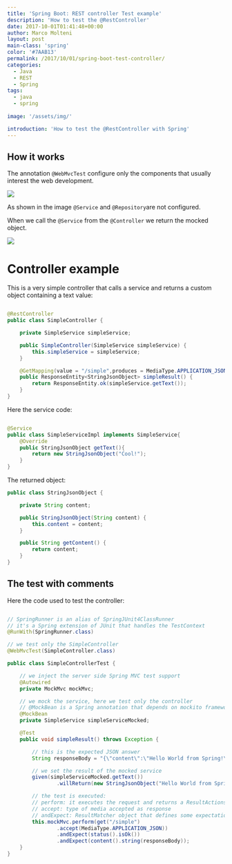 ```yaml
---
title: 'Spring Boot: REST controller Test example'
description: 'How to test the @RestController'
date: 2017-10-01T01:41:48+00:00
author: Marco Molteni
layout: post
main-class: 'spring'
color: '#7AAB13'
permalink: /2017/10/01/spring-boot-test-controller/
categories:
  - Java
  - REST
  - Spring
tags:
  - java
  - spring
 
image: '/assets/img/'

introduction: 'How to test the @RestController with Spring'
---
```


## How it works

The annotation `@WebMvcTest` configure only the components that usually interest the web development.
 
<img src="{{site.baseurl}}/assets/img/uploads/2017/10/spring_test_annotation_1.png"/>

As shown in the image `@Service` and `@Repository`are not configured.

When we call the `@Service` from the `@Controller` we return the mocked object.

<img src="{{site.baseurl}}/assets/img/uploads/2017/10/spring-mock.png"/>

# Controller example

This is a very simple controller that calls a service and returns a custom object containing a text value:

``` java

@RestController
public class SimpleController {

    private SimpleService simpleService;

    public SimpleController(SimpleService simpleService) {
        this.simpleService = simpleService;
    }

    @GetMapping(value = "/simple",produces = MediaType.APPLICATION_JSON_VALUE)
    public ResponseEntity<StringJsonObject> simpleResult() {
        return ResponseEntity.ok(simpleService.getText());
    }
}
```

Here the service code:

``` java

@Service
public class SimpleServiceImpl implements SimpleService{
    @Override
    public StringJsonObject getText(){
        return new StringJsonObject("Cool!");
    }
}
```

The returned object:

``` java
public class StringJsonObject {

    private String content;

    public StringJsonObject(String content) {
        this.content = content;
    }

    public String getContent() {
        return content;
    }
}
```

## The test with comments

Here the code used to test the controller:

``` java

// SpringRunner is an alias of SpringJUnit4ClassRunner
// it's a Spring extension of JUnit that handles the TestContext
@RunWith(SpringRunner.class)

// we test only the SimpleController
@WebMvcTest(SimpleController.class)

public class SimpleControllerTest {

    // we inject the server side Spring MVC test support
    @Autowired
    private MockMvc mockMvc;

    // we mock the service, here we test only the controller
    // @MockBean is a Spring annotation that depends on mockito framework
    @MockBean
    private SimpleService simpleServiceMocked;

    @Test
    public void simpleResult() throws Exception {

        // this is the expected JSON answer
        String responseBody = "{\"content\":\"Hello World from Spring!\"}";

        // we set the result of the mocked service
        given(simpleServiceMocked.getText())
                .willReturn(new StringJsonObject("Hello World from Spring!"));

        // the test is executed:
        // perform: it executes the request and returns a ResultActions object
        // accept: type of media accepted as response
        // andExpect: ResultMatcher object that defines some expectations
        this.mockMvc.perform(get("/simple")
                .accept(MediaType.APPLICATION_JSON))
                .andExpect(status().isOk())
                .andExpect(content().string(responseBody));
    }
}

```

